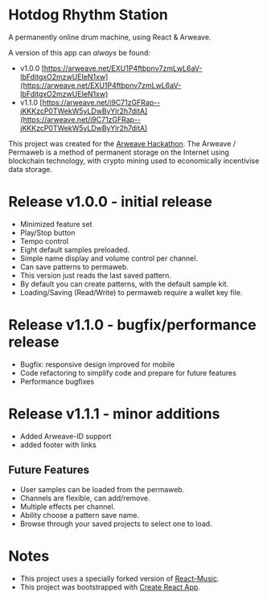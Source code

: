 # Hotdog Rhythm Station

A permanently online drum machine, using React & Arweave.

A version of this app can *always* be found:

- v1.0.0 [https://arweave.net/EXU1P4ftbpnv7zmLwL6aV-lbFditgxO2mzwUEIeN1xw](https://arweave.net/EXU1P4ftbpnv7zmLwL6aV-lbFditgxO2mzwUEIeN1xw)
- v1.1.0 [https://arweave.net/i9C71zGFRap--jKKKzcP0TWekW5yLDwByYlr2h7ditA](https://arweave.net/i9C71zGFRap--jKKKzcP0TWekW5yLDwByYlr2h7ditA)

This project was created for the [Arweave Hackathon](https://gitcoin.co/issue/ArweaveTeam/Bounties/1/2929). The Arweave / Permaweb is a method of permanent storage on the Internet using blockchain technology, with crypto mining used to economically incentivise data storage.

# Release v1.0.0 - initial release
- Minimized feature set
- Play/Stop button
- Tempo control
- Eight default samples preloaded.
- Simple name display and volume control per channel.
- Can save patterns to permaweb.
- This version just reads the last saved pattern.
- By default you can create patterns, with the default sample kit.
- Loading/Saving (Read/Write) to permaweb require a wallet key file.

# Release v1.1.0 - bugfix/performance release
- Bugfix: responsive design improved for mobile
- Code refactoring to simplify code and prepare for future features
- Performance bugfixes

# Release v1.1.1 - minor additions
- Added Arweave-ID support
- added footer with links

## Future Features
- User samples can be loaded from the permaweb.
- Channels are flexible, can add/remove.
- Multiple effects per channel.
- Ability choose a pattern save name.
- Browse through your saved projects to select one to load.



# Notes

- This project uses a specially forked version of [React-Music](https://github.com/mcmonkeys1/react-music).
- This project was bootstrapped with [Create React App](https://github.com/facebook/create-react-app).


